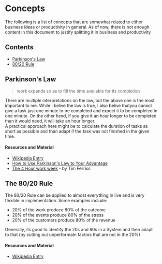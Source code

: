 # Concepts
The following is a list of concepts that are somewhat related to either business ideas or productivity in general. As of now,
there is not enough content in this document to justify splitting it in business and productivity

## Contents
* [Parkinson's Law](#parkinsons-law)
* [80/20 Rule](#the-8020-rule)

## Parkinson's Law
> work expands so as to fill the time available for its completion

There are multiple interpretations on the law, but the above one is the most important to me. While I belive the law is true, I also belive thatyou cannot give a task just one minute to be completed and expect it to be completed in one minute. On the other hand, if you give it an hour longer to be completed than it would need, it will take an hour longer.  
A practical approach here might be to calculate the duration of tasks as short as possible and than adapt if the task was not finished in the given time.

#### Resources and Material
* [Wikipedia Entry](https://en.wikipedia.org/wiki/Parkinson%27s_law)
* [How to Use Parkinson's Law to Your Advantage](http://www.lifehack.org/articles/featured/how-to-use-parkinsons-law-to-your-advantage.html)
* [The 4 Hour work week](https://www.amazon.de/4-Hour-Work-Week-Escape-Anywhere/dp/0091929113/ref=sr_1_sc_1?ie=UTF8&qid=1517158086&sr=8-1-spell&keywords=4+hour+workwwek) - by Tim Ferriss

## The 80/20 Rule
The 80/20 Rule can be applied to almost everything in live and is very flexible in implementation. Some examples include:
* 20% of the work produce 80% of the outcome
* 20% of the events produce 80% of the stress
* 20% of the customers produce 80% of the revenue

Generally, its good to identify the 20s and 80s in a System and then adapt to that (by cutting out unperformatn factors that are not in the 20%)

#### Resources and Material
* [Wikipedia Entry](https://en.wikipedia.org/wiki/Pareto_principle)
